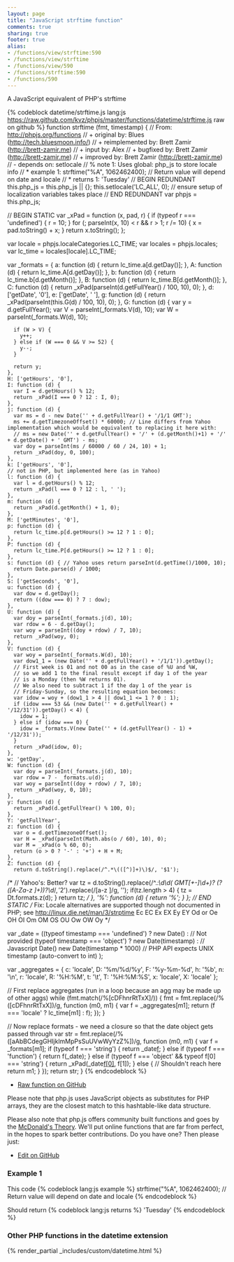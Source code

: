 ```yaml
---
layout: page
title: "JavaScript strftime function"
comments: true
sharing: true
footer: true
alias:
- /functions/view/strftime:590
- /functions/view/strftime
- /functions/view/590
- /functions/strftime:590
- /functions/590
---
```

<!-- Generated by Rakefile:build -->
A JavaScript equivalent of PHP's strftime

{% codeblock datetime/strftime.js lang:js https://raw.github.com/kvz/phpjs/master/functions/datetime/strftime.js raw on github %}
function strftime (fmt, timestamp) {
  // From: http://phpjs.org/functions
  // +      original by: Blues (http://tech.bluesmoon.info/)
  // + reimplemented by: Brett Zamir (http://brett-zamir.me)
  // +   input by: Alex
  // +   bugfixed by: Brett Zamir (http://brett-zamir.me)
  // +   improved by: Brett Zamir (http://brett-zamir.me)
  // -       depends on: setlocale
  // %        note 1: Uses global: php_js to store locale info
  // *        example 1: strftime("%A", 1062462400); // Return value will depend on date and locale
  // *        returns 1: 'Tuesday'
  // BEGIN REDUNDANT
  this.php_js = this.php_js || {};
  this.setlocale('LC_ALL', 0); // ensure setup of localization variables takes place
  // END REDUNDANT
  var phpjs = this.php_js;

  // BEGIN STATIC
  var _xPad = function (x, pad, r) {
    if (typeof r === 'undefined') {
      r = 10;
    }
    for (; parseInt(x, 10) < r && r > 1; r /= 10) {
      x = pad.toString() + x;
    }
    return x.toString();
  };

  var locale = phpjs.localeCategories.LC_TIME;
  var locales = phpjs.locales;
  var lc_time = locales[locale].LC_TIME;

  var _formats = {
    a: function (d) {
      return lc_time.a[d.getDay()];
    },
    A: function (d) {
      return lc_time.A[d.getDay()];
    },
    b: function (d) {
      return lc_time.b[d.getMonth()];
    },
    B: function (d) {
      return lc_time.B[d.getMonth()];
    },
    C: function (d) {
      return _xPad(parseInt(d.getFullYear() / 100, 10), 0);
    },
    d: ['getDate', '0'],
    e: ['getDate', ' '],
    g: function (d) {
      return _xPad(parseInt(this.G(d) / 100, 10), 0);
    },
    G: function (d) {
      var y = d.getFullYear();
      var V = parseInt(_formats.V(d), 10);
      var W = parseInt(_formats.W(d), 10);

      if (W > V) {
        y++;
      } else if (W === 0 && V >= 52) {
        y--;
      }

      return y;
    },
    H: ['getHours', '0'],
    I: function (d) {
      var I = d.getHours() % 12;
      return _xPad(I === 0 ? 12 : I, 0);
    },
    j: function (d) {
      var ms = d - new Date('' + d.getFullYear() + '/1/1 GMT');
      ms += d.getTimezoneOffset() * 60000; // Line differs from Yahoo implementation which would be equivalent to replacing it here with:
      // ms = new Date('' + d.getFullYear() + '/' + (d.getMonth()+1) + '/' + d.getDate() + ' GMT') - ms;
      var doy = parseInt(ms / 60000 / 60 / 24, 10) + 1;
      return _xPad(doy, 0, 100);
    },
    k: ['getHours', '0'],
    // not in PHP, but implemented here (as in Yahoo)
    l: function (d) {
      var l = d.getHours() % 12;
      return _xPad(l === 0 ? 12 : l, ' ');
    },
    m: function (d) {
      return _xPad(d.getMonth() + 1, 0);
    },
    M: ['getMinutes', '0'],
    p: function (d) {
      return lc_time.p[d.getHours() >= 12 ? 1 : 0];
    },
    P: function (d) {
      return lc_time.P[d.getHours() >= 12 ? 1 : 0];
    },
    s: function (d) { // Yahoo uses return parseInt(d.getTime()/1000, 10);
      return Date.parse(d) / 1000;
    },
    S: ['getSeconds', '0'],
    u: function (d) {
      var dow = d.getDay();
      return ((dow === 0) ? 7 : dow);
    },
    U: function (d) {
      var doy = parseInt(_formats.j(d), 10);
      var rdow = 6 - d.getDay();
      var woy = parseInt((doy + rdow) / 7, 10);
      return _xPad(woy, 0);
    },
    V: function (d) {
      var woy = parseInt(_formats.W(d), 10);
      var dow1_1 = (new Date('' + d.getFullYear() + '/1/1')).getDay();
      // First week is 01 and not 00 as in the case of %U and %W,
      // so we add 1 to the final result except if day 1 of the year
      // is a Monday (then %W returns 01).
      // We also need to subtract 1 if the day 1 of the year is
      // Friday-Sunday, so the resulting equation becomes:
      var idow = woy + (dow1_1 > 4 || dow1_1 <= 1 ? 0 : 1);
      if (idow === 53 && (new Date('' + d.getFullYear() + '/12/31')).getDay() < 4) {
        idow = 1;
      } else if (idow === 0) {
        idow = _formats.V(new Date('' + (d.getFullYear() - 1) + '/12/31'));
      }
      return _xPad(idow, 0);
    },
    w: 'getDay',
    W: function (d) {
      var doy = parseInt(_formats.j(d), 10);
      var rdow = 7 - _formats.u(d);
      var woy = parseInt((doy + rdow) / 7, 10);
      return _xPad(woy, 0, 10);
    },
    y: function (d) {
      return _xPad(d.getFullYear() % 100, 0);
    },
    Y: 'getFullYear',
    z: function (d) {
      var o = d.getTimezoneOffset();
      var H = _xPad(parseInt(Math.abs(o / 60), 10), 0);
      var M = _xPad(o % 60, 0);
      return (o > 0 ? '-' : '+') + H + M;
    },
    Z: function (d) {
      return d.toString().replace(/^.*\(([^)]+)\)$/, '$1');
/*
      // Yahoo's: Better?
      var tz = d.toString().replace(/^.*:\d\d( GMT[+-]\d+)? \(?([A-Za-z ]+)\)?\d*$/, '$2').replace(/[a-z ]/g, '');
      if(tz.length > 4) {
        tz = Dt.formats.z(d);
      }
      return tz;
      */
    },
    '%': function (d) {
      return '%';
    }
  };
  // END STATIC
/* Fix: Locale alternatives are supported though not documented in PHP; see http://linux.die.net/man/3/strptime
Ec
EC
Ex
EX
Ey
EY
Od or Oe
OH
OI
Om
OM
OS
OU
Ow
OW
Oy
*/

  var _date = ((typeof timestamp === 'undefined') ? new Date() : // Not provided
  (typeof timestamp === 'object') ? new Date(timestamp) : // Javascript Date()
  new Date(timestamp * 1000) // PHP API expects UNIX timestamp (auto-convert to int)
  );

  var _aggregates = {
    c: 'locale',
    D: '%m/%d/%y',
    F: '%y-%m-%d',
    h: '%b',
    n: '\n',
    r: 'locale',
    R: '%H:%M',
    t: '\t',
    T: '%H:%M:%S',
    x: 'locale',
    X: 'locale'
  };


  // First replace aggregates (run in a loop because an agg may be made up of other aggs)
  while (fmt.match(/%[cDFhnrRtTxX]/)) {
    fmt = fmt.replace(/%([cDFhnrRtTxX])/g, function (m0, m1) {
      var f = _aggregates[m1];
      return (f === 'locale' ? lc_time[m1] : f);
    });
  }

  // Now replace formats - we need a closure so that the date object gets passed through
  var str = fmt.replace(/%([aAbBCdegGHIjklmMpPsSuUVwWyYzZ%])/g, function (m0, m1) {
    var f = _formats[m1];
    if (typeof f === 'string') {
      return _date[f]();
    } else if (typeof f === 'function') {
      return f(_date);
    } else if (typeof f === 'object' && typeof f[0] === 'string') {
      return _xPad(_date[f[0]](), f[1]);
    } else { // Shouldn't reach here
      return m1;
    }
  });
  return str;
}
{% endcodeblock %}

 - [Raw function on GitHub](https://github.com/kvz/phpjs/blob/master/functions/datetime/strftime.js)

Please note that php.js uses JavaScript objects as substitutes for PHP arrays, they are 
the closest match to this hashtable-like data structure. 

Please also note that php.js offers community built functions and goes by the 
[McDonald's Theory](https://medium.com/what-i-learned-building/9216e1c9da7d). We'll put online 
functions that are far from perfect, in the hopes to spark better contributions. 
Do you have one? Then please just: 

 - [Edit on GitHub](https://github.com/kvz/phpjs/edit/master/functions/datetime/strftime.js)

### Example 1
This code
{% codeblock lang:js example %}
strftime("%A", 1062462400); // Return value will depend on date and locale
{% endcodeblock %}

Should return
{% codeblock lang:js returns %}
'Tuesday'
{% endcodeblock %}


### Other PHP functions in the datetime extension
{% render_partial _includes/custom/datetime.html %}
